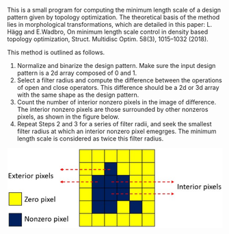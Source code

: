 This is a small program for computing the minimum length scale of a design pattern given by topology optimization. The theoretical basis of the method lies in morphological transformations, which are detailed in this paper:
L. Hägg and E.Wadbro, On minimum length scale control in density based topology optimization, Struct. Multidisc Optim. 58(3), 1015–1032 (2018).


This method is outlined as follows.
1. Normalize and binarize the design pattern. Make sure the input design pattern is a 2d array composed of 0 and 1.
2. Select a filter radius and compute the difference between the operations of open and close operators. This difference should be a 2d or 3d array with the same shape as the design pattern.
3. Count the number of interior nonzero pixels in the image of difference. The interior nonzero pixels are those surrounded by other nonzeros pixels, as shown in the figure below.
4. Repeat Steps 2 and 3 for a series of filter radii, and seek the smallest filter radius at which an interior nonzero pixel emegrges. The minimum length scale is considered as twice this filter radius.

![image](https://github.com/mawc2019/ruler/blob/main/classification%20of%20pixels.jpg)
